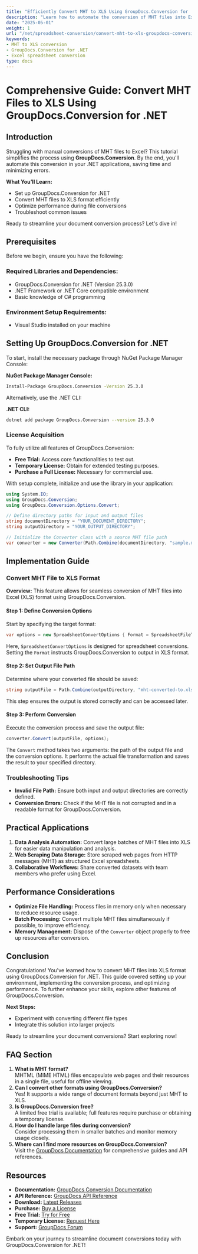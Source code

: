 ```yaml
---
title: "Efficiently Convert MHT to XLS Using GroupDocs.Conversion for .NET"
description: "Learn how to automate the conversion of MHT files into Excel spreadsheets with GroupDocs.Conversion for .NET, streamlining your workflow and saving time."
date: "2025-05-01"
weight: 1
url: "/net/spreadsheet-conversion/convert-mht-to-xls-groupdocs-conversion-dotnet/"
keywords:
- MHT to XLS conversion
- GroupDocs.Conversion for .NET
- Excel spreadsheet conversion
type: docs
---
```

# Comprehensive Guide: Convert MHT Files to XLS Using GroupDocs.Conversion for .NET

## Introduction

Struggling with manual conversions of MHT files to Excel? This tutorial simplifies the process using **GroupDocs.Conversion**. By the end, you'll automate this conversion in your .NET applications, saving time and minimizing errors.

**What You’ll Learn:**
- Set up GroupDocs.Conversion for .NET
- Convert MHT files to XLS format efficiently
- Optimize performance during file conversions
- Troubleshoot common issues

Ready to streamline your document conversion process? Let's dive in!

## Prerequisites

Before we begin, ensure you have the following:

### Required Libraries and Dependencies:
- GroupDocs.Conversion for .NET (Version 25.3.0)
- .NET Framework or .NET Core compatible environment
- Basic knowledge of C# programming

### Environment Setup Requirements:
- Visual Studio installed on your machine

## Setting Up GroupDocs.Conversion for .NET

To start, install the necessary package through NuGet Package Manager Console:

**NuGet Package Manager Console:**
```bash
Install-Package GroupDocs.Conversion -Version 25.3.0
```

Alternatively, use the .NET CLI:

**.NET CLI:**
```bash
dotnet add package GroupDocs.Conversion --version 25.3.0
```

### License Acquisition

To fully utilize all features of GroupDocs.Conversion:
- **Free Trial:** Access core functionalities to test out.
- **Temporary License:** Obtain for extended testing purposes.
- **Purchase a Full License:** Necessary for commercial use.

With setup complete, initialize and use the library in your application:

```csharp
using System.IO;
using GroupDocs.Conversion;
using GroupDocs.Conversion.Options.Convert;

// Define directory paths for input and output files
string documentDirectory = "YOUR_DOCUMENT_DIRECTORY";
string outputDirectory = "YOUR_OUTPUT_DIRECTORY";

// Initialize the Converter class with a source MHT file path
var converter = new Converter(Path.Combine(documentDirectory, "sample.mht"));
```

## Implementation Guide

### Convert MHT File to XLS Format

**Overview:**
This feature allows for seamless conversion of MHT files into Excel (XLS) format using GroupDocs.Conversion.

#### Step 1: Define Conversion Options
Start by specifying the target format:

```csharp
var options = new SpreadsheetConvertOptions { Format = SpreadsheetFileType.Xls };
```

Here, `SpreadsheetConvertOptions` is designed for spreadsheet conversions. Setting the `Format` instructs GroupDocs.Conversion to output in XLS format.

#### Step 2: Set Output File Path
Determine where your converted file should be saved:

```csharp
string outputFile = Path.Combine(outputDirectory, "mht-converted-to.xls");
```

This step ensures the output is stored correctly and can be accessed later.

#### Step 3: Perform Conversion
Execute the conversion process and save the output file:

```csharp
converter.Convert(outputFile, options);
```
The `Convert` method takes two arguments: the path of the output file and the conversion options. It performs the actual file transformation and saves the result to your specified directory.

### Troubleshooting Tips
- **Invalid File Path:** Ensure both input and output directories are correctly defined.
- **Conversion Errors:** Check if the MHT file is not corrupted and in a readable format for GroupDocs.Conversion.

## Practical Applications
1. **Data Analysis Automation:** Convert large batches of MHT files into XLS for easier data manipulation and analysis.
2. **Web Scraping Data Storage:** Store scraped web pages from HTTP messages (MHT) as structured Excel spreadsheets.
3. **Collaborative Workflows:** Share converted datasets with team members who prefer using Excel.

## Performance Considerations
- **Optimize File Handling:** Process files in memory only when necessary to reduce resource usage.
- **Batch Processing:** Convert multiple MHT files simultaneously if possible, to improve efficiency.
- **Memory Management:** Dispose of the `Converter` object properly to free up resources after conversion.

## Conclusion

Congratulations! You've learned how to convert MHT files into XLS format using GroupDocs.Conversion for .NET. This guide covered setting up your environment, implementing the conversion process, and optimizing performance. To further enhance your skills, explore other features of GroupDocs.Conversion.

**Next Steps:**
- Experiment with converting different file types
- Integrate this solution into larger projects

Ready to streamline your document conversions? Start exploring now!

## FAQ Section

1. **What is MHT format?**  
   MHTML (MIME HTML) files encapsulate web pages and their resources in a single file, useful for offline viewing.
2. **Can I convert other formats using GroupDocs.Conversion?**  
   Yes! It supports a wide range of document formats beyond just MHT to XLS.
3. **Is GroupDocs.Conversion free?**  
   A limited free trial is available; full features require purchase or obtaining a temporary license.
4. **How do I handle large files during conversion?**  
   Consider processing them in smaller batches and monitor memory usage closely.
5. **Where can I find more resources on GroupDocs.Conversion?**  
   Visit the [GroupDocs Documentation](https://docs.groupdocs.com/conversion/net/) for comprehensive guides and API references.

## Resources
- **Documentation:** [GroupDocs Conversion Documentation](https://docs.groupdocs.com/conversion/net/)
- **API Reference:** [GroupDocs API Reference](https://reference.groupdocs.com/conversion/net/)
- **Download:** [Latest Releases](https://releases.groupdocs.com/conversion/net/)
- **Purchase:** [Buy a License](https://purchase.groupdocs.com/buy)
- **Free Trial:** [Try for Free](https://releases.groupdocs.com/conversion/net/)
- **Temporary License:** [Request Here](https://purchase.groupdocs.com/temporary-license/)
- **Support:** [GroupDocs Forum](https://forum.groupdocs.com/c/conversion/10)

Embark on your journey to streamline document conversions today with GroupDocs.Conversion for .NET!
